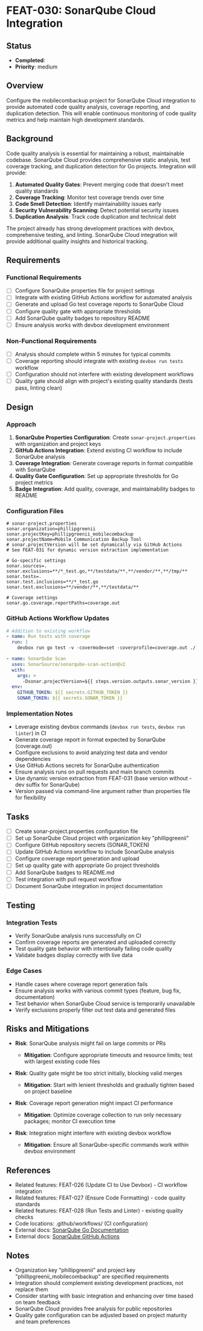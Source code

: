 # FEAT-030: SonarQube Cloud Integration

## Status
- **Completed**: 
- **Priority**: medium

## Overview
Configure the mobilecombackup project for SonarQube Cloud integration to provide automated code quality analysis, coverage reporting, and duplication detection. This will enable continuous monitoring of code quality metrics and help maintain high development standards.

## Background
Code quality analysis is essential for maintaining a robust, maintainable codebase. SonarQube Cloud provides comprehensive static analysis, test coverage tracking, and duplication detection for Go projects. Integration will provide:

1. **Automated Quality Gates**: Prevent merging code that doesn't meet quality standards
2. **Coverage Tracking**: Monitor test coverage trends over time  
3. **Code Smell Detection**: Identify maintainability issues early
4. **Security Vulnerability Scanning**: Detect potential security issues
5. **Duplication Analysis**: Track code duplication and technical debt

The project already has strong development practices with devbox, comprehensive testing, and linting. SonarQube Cloud integration will provide additional quality insights and historical tracking.

## Requirements
### Functional Requirements
- [ ] Configure SonarQube properties file for project settings
- [ ] Integrate with existing GitHub Actions workflow for automated analysis
- [ ] Generate and upload Go test coverage reports to SonarQube Cloud
- [ ] Configure quality gate with appropriate thresholds
- [ ] Add SonarQube quality badges to repository README
- [ ] Ensure analysis works with devbox development environment

### Non-Functional Requirements
- [ ] Analysis should complete within 5 minutes for typical commits
- [ ] Coverage reporting should integrate with existing `devbox run tests` workflow
- [ ] Configuration should not interfere with existing development workflows
- [ ] Quality gate should align with project's existing quality standards (tests pass, linting clean)

## Design
### Approach
1. **SonarQube Properties Configuration**: Create `sonar-project.properties` with organization and project keys
2. **GitHub Actions Integration**: Extend existing CI workflow to include SonarQube analysis
3. **Coverage Integration**: Generate coverage reports in format compatible with SonarQube
4. **Quality Gate Configuration**: Set up appropriate thresholds for Go project metrics
5. **Badge Integration**: Add quality, coverage, and maintainability badges to README

### Configuration Files
```properties
# sonar-project.properties
sonar.organization=phillipgreenii
sonar.projectKey=phillipgreenii_mobilecombackup
sonar.projectName=Mobile Communication Backup Tool
# sonar.projectVersion will be set dynamically via GitHub Actions
# See FEAT-031 for dynamic version extraction implementation

# Go-specific settings
sonar.sources=.
sonar.exclusions=**/*_test.go,**/testdata/**,**/vendor/**,**/tmp/**
sonar.tests=.
sonar.test.inclusions=**/*_test.go
sonar.test.exclusions=**/vendor/**,**/testdata/**

# Coverage settings
sonar.go.coverage.reportPaths=coverage.out
```

### GitHub Actions Workflow Updates
```yaml
# Addition to existing workflow
- name: Run tests with coverage
  run: |
    devbox run go test -v -covermode=set -coverprofile=coverage.out ./...

- name: SonarQube Scan
  uses: SonarSource/sonarqube-scan-action@v2
  with:
    args: >
      -Dsonar.projectVersion=${{ steps.version.outputs.sonar_version }}
  env:
    GITHUB_TOKEN: ${{ secrets.GITHUB_TOKEN }}
    SONAR_TOKEN: ${{ secrets.SONAR_TOKEN }}
```

### Implementation Notes
- Leverage existing devbox commands (`devbox run tests`, `devbox run linter`) in CI
- Generate coverage report in format expected by SonarQube (coverage.out)
- Configure exclusions to avoid analyzing test data and vendor dependencies
- Use GitHub Actions secrets for SonarQube authentication
- Ensure analysis runs on pull requests and main branch commits
- Use dynamic version extraction from FEAT-031 (base version without -dev suffix for SonarQube)
- Version passed via command-line argument rather than properties file for flexibility

## Tasks
- [ ] Create sonar-project.properties configuration file
- [ ] Set up SonarQube Cloud project with organization key "phillipgreenii"
- [ ] Configure GitHub repository secrets (SONAR_TOKEN)
- [ ] Update GitHub Actions workflow to include SonarQube analysis
- [ ] Configure coverage report generation and upload
- [ ] Set up quality gate with appropriate Go project thresholds
- [ ] Add SonarQube badges to README.md
- [ ] Test integration with pull request workflow
- [ ] Document SonarQube integration in project documentation

## Testing
### Integration Tests
- Verify SonarQube analysis runs successfully on CI
- Confirm coverage reports are generated and uploaded correctly
- Test quality gate behavior with intentionally failing code quality
- Validate badges display correctly with live data

### Edge Cases
- Handle cases where coverage report generation fails
- Ensure analysis works with various commit types (feature, bug fix, documentation)
- Test behavior when SonarQube Cloud service is temporarily unavailable
- Verify exclusions properly filter out test data and generated files

## Risks and Mitigations
- **Risk**: SonarQube analysis might fail on large commits or PRs
  - **Mitigation**: Configure appropriate timeouts and resource limits; test with largest existing code files

- **Risk**: Quality gate might be too strict initially, blocking valid merges
  - **Mitigation**: Start with lenient thresholds and gradually tighten based on project baseline

- **Risk**: Coverage report generation might impact CI performance
  - **Mitigation**: Optimize coverage collection to run only necessary packages; monitor CI execution time

- **Risk**: Integration might interfere with existing devbox workflow
  - **Mitigation**: Ensure all SonarQube-specific commands work within devbox environment

## References
- Related features: FEAT-026 (Update CI to Use Devbox) - CI workflow integration
- Related features: FEAT-027 (Ensure Code Formatting) - code quality standards
- Related features: FEAT-028 (Run Tests and Linter) - existing quality checks
- Code locations: .github/workflows/ (CI configuration)
- External docs: [SonarQube Go Documentation](https://docs.sonarqube.org/latest/analysis/languages/go/)
- External docs: [SonarQube GitHub Actions](https://github.com/SonarSource/sonarqube-quality-gate-action)

## Notes
- Organization key "phillipgreenii" and project key "phillipgreenii_mobilecombackup" are specified requirements
- Integration should complement existing development practices, not replace them
- Consider starting with basic integration and enhancing over time based on team feedback
- SonarQube Cloud provides free analysis for public repositories
- Quality gate configuration can be adjusted based on project maturity and team preferences